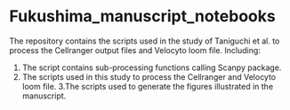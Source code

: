 # Fukushima_manuscript_notebooks
The repository contains the scripts used in the study of Taniguchi et al. to process the Cellranger output files and Velocyto loom file.
Including:
1. The script contains sub-processing functions calling Scanpy package.
2. The scripts used in this study to process the Cellranger and Velocyto loom file.
3.The scripts used to generate the figures illustrated in the manuscript.
